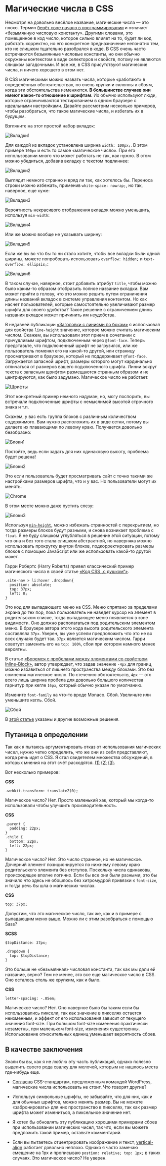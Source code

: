 # Магические числа в CSS

Несмотря на довольно весёлое название, магические числа — это плохо. Термин 
[берёт свое начало в программировании][1] и означает «безымянную числовую 
константу». Другими словами, это помещенное в код число, которое сильно влияет 
на то, будет ли код работать корректно, но его конкретное предназначение 
непонятно тем, кто не слишком тщательно разобрался в коде. В CSS очень часто 
встречаются безымянные числовые константы, но они обычно окружены контекстом в 
виде селекторов и свойств, потому не являются слишком загадочными. И все же, в 
CSS присутствуют магические числа, и ничего хорошего в этом нет. 

В CSS магическими можно назвать числа, которые «работают» в определённых 
обстоятельствах, но очень хрупки и склонны к сбоям, когда эти обстоятельства 
изменяются. **В большинстве случаев они имеют какое-то отношение к шрифтам**. Их 
обычно используют люди, которые ограничиваются тестированием в одном браузере с 
идеальными настройками. Давайте рассмотрим несколько примеров, чтобы 
разобраться, что такое магические числа, и избегать их в будущем. 

Взгляните на этот простой набор вкладок:

![Вкладки1][Простой набор вкладок]

Для каждой из вкладок установлена ширина `width: 100px;`. В этом примере `100px` 
и есть то самое «магическое число». При его использовании много что может 
работать не так, как нужно. В этом можно убедиться, добавив вкладку с текстом 
подлиннее: 

![Вкладки2][Добавление вкладки с более длинным названием демонстрирует недостатки фиксированной ширины]

Выглядит немного странно и вряд ли так, как хотелось бы. Переноса строки можно 
избежать, применив `white-space: nowrap;`, но так, наверное, еще хуже:

![Вкладки3][Эффект от white-space: nowrap]

Вероятность некрасивого отображения вкладок можно уменьшить, используя 
`min-width`:

![Вкладки4][Вид вкладок с заданной минимальной шириной]

Или же можно вообще не указывать ширину:

![Вкладки5][Вид вкладок без фиксированной ширины]

Если же вы во что бы то ни стало хотите, чтобы все вкладки были одной ширины, 
можете попробовать использовать `overflow: hidden;` и `text-overflow: ellipsis;`:

![Вкладки6][Эффект от overflow: hidden; и text-overflow: ellipsis;]

В таком случае, наверное, стоит добавить атрибут `title`, чтобы можно было 
каким-то образом отобразить полное название вкладки. Вам может прийти в голову, 
что это можно решить путем ограничения длины названий вкладок в системе 
управления контентом. Но как насчет пользователей, которые самостоятельно 
увеличивают размер шрифта для своего удобства? Такое решение с ограничением 
длины названия вкладок может причинить им неудобства. 

В недавней публикации [«Заголовки с линиями по бокам»][2] я использовал для 
свойства `line-height` значение, которое можно считать магическим числом. Скажем, 
вы использовали этот прием в сочетании с причудливым шрифтом, подключенным через 
`@font-face`. Теперь представьте, что подключенный шрифт не загрузился, или же 
пользователь поменял его на какой-то другой, или страницу просматривают в 
браузере, который не поддерживает `@font-face`. Загружается запасной шрифт, 
размеры которого могут кардинально отличаться от размеров вашего подключенного 
шрифта. Линии вокруг текста с запасным шрифтом размещаются странным образом и не 
центрируются, как было задумано. Магическое число не работает. 

![Шрифты][Сравнение результата применения приёма по добавлению линий по бокам текста примененного к разным шрифтам]

Этот конкретный пример немного надуман, но, могу поспорить, вы встречали 
подключенные шрифты с немыслимой высотой строчного знака и т.п. 

Скажем, у вас есть группа блоков с различным количеством содержимого. Вам нужно 
расположить их в виде сетки, потому вы делаете их плавающими по левому краю. 
Получается довольно безобразно:

![Блоки1][Блоки с разной высотой, плавающие по левому краю]

Постойте, ведь если задать для них одинаковую высоту, проблема будет решена!

![Блоки2][Блоки с фиксированной высотой, плавающие по левому краю]

Это если пользователь будет просматривать сайт с точно такими же настройками 
размеров шрифта, что и у вас. Но пользователи могут их менять.

![Chrome][Настройки шрифта в Chrome]

В этом месте можно даже пустить слезу:

![Блоки3][Текст, который не помещается в родительский блок с фиксированной высотой, перекрывает другие блоки]

Используя [`min-height`][4], можно избежать странностей с перекрытием, но тогда 
размеры блоков будут разными, и снова возникает проблема с `float`. Я не буду 
слишком углубляться в решение этой ситуации, потому что она и без того стала 
слишком абстрактной, но наверняка можно использовать прокрутку внутри блоков, 
подкорректировать размеры блоков с помощью JavaScript или же использовать 
какой-то другой макет. 

Гарри Робертс (Harry Roberts) привел классический пример магического числа в 
своей статье [«Код CSS „с душком“»][5]. 

    .site-nav > li:hover .dropdown{
      position: absolute;
      top: 37px;
      left: 0;
    }

Это код для выпадающего меню на CSS. Меню спрятано за пределами экрана до тех 
пор, пока пользователь не наведет курсор на элемент в родительском списке, тогда 
выпадающее меню появляется в зоне видимости. Оно должно располагаться под 
родительским элементом меню. В браузере автора этого кода высота родительского 
элемента составляла `37px`. Уверен, вы уже успели предположить что это не во всех 
случаях будет так. `37px` является магическим числом. Гарри советует заменить его 
на `top: 100%`, сбои при котором намного менее вероятны. 

В статье [«Боремся с пробелами между элементами со свойством Inline-Block»][6], 
автор утверждает, что задав значение `-4px` для границ, можно избавиться от лишнего 
пространства между блоками. Это без сомнения магическое число. По стечению 
обстоятельств, `4px` — это всего лишь ширина пробела для довольно большого 
количества гарнитур при кегле `16px`, который обычно указан по умолчанию.

Измените `font-family` на что-то вроде Monaco. Сбой. Увеличьте или уменьшите 
кегль. Сбой. 

![Сбой][Приём по применению границы в -4px чтобы убрать отступы между элементами со свойством Inline-Block перестаёт работать когда меняется гарнитура или кегль]

В [этой статье][7] указаны и другие возможные решения. 

## Путаница в определении

Так как я пытаюсь аргументировать отказ от использования магических чисел, нужно 
четко определить, что же они из себя представляют, когда речь идет о CSS. Я стал 
свидетелем множества обсуждений, в которых мнения на этот счёт расходятся. 
[(1)][8] [(2)][9] [(3)][10]. 

Вот несколько примеров:

**CSS**

    -webkit-transform: translateZ(0);

Магическое число? Нет. Просто маленький хак, который мы когда-то использовали 
чтобы улучшить производительность.

**CSS**

    .parent {
      padding: 22px;
    }
    .child {
      bottom: 22px;
      left: 22px;
    }

Магическое число? Нет. Это число странное, но не магическое. Дочерний элемент 
позиционируется по нижнему левому краю родительского элемента без отступов. 
Поскольку числа одинаковы, происходящее вполне логично. Если бы все они были 
разными, это бы значило что здесь не обошлось без хитромудрой привязки к 
`font-size`, и тогда речь бы шла о магических числах. 

**CSS**

    top: 37px;

Допустим, что это магическое число, так же, как и в примере с выпадающим меню 
выше. Можно ли с этим разобраться с помощью Sass?

**SCSS**

    $topDistance: 37px;

    .dropdown {
      top: $topDistance;
    }

Это больше не «безымянная» числовая константа, так как мы дали ей название, 
верно? Тем не менее, это все еще магическое число в CSS. Оно осталось столь же 
хрупким, как и было. 

**CSS**

    letter-spacing: -.05em;

Магическое число? Нет. Оно наверное было бы таким если бы использовались 
пиксели, так как значение в пикселях остается неизменным, и эффект от его 
использования зависит от текущего значения font-size. При большом font-size 
изменения практически незаметны, при маленьком font-size, изменения существенны. 
Использование относительных единиц уменьшает вероятность сбоев. 

## В качестве заключения

Знали бы вы, как я не люблю эту часть публикаций, однако полезно выделить своего 
рода свалку для мелочей, которым не нашлось места где-нибудь еще. 

* [Согласно][11] CSS-стандартам, предложенным командой WordPress, магические 
числа использовать не стоит. Что говорят другие?

* Используя символьные шрифты, не забывайте, что для них, как и для обычных 
шрифтов, можно менять размер. Вы не можете «забронировать» для них пространство 
в пикселях, так как размер шрифта может измениться, а пиксельное значение нет. 

* Я хотел бы обновлять эту публикацию хорошими примерами сбоев при использовании 
магических чисел, так что, если вы можете предложить такой пример, оставьте 
комментарий. 

* Если вы пытаетесь отцентрировать изображение и текст, [vertical-align][12] 
работает довольно неплохо. Однако я часто замечаю смещение на 1px и прописываю 
`postion: relative; top: 1px;` в таких случаях. Это магическое число? Не уверен. 

[1]: http://en.wikipedia.org/wiki/Magic_number_%28programming%29#Unnamed_numerical_constants
[2]: http://css-tricks.com/line-on-sides-headers/
[3]: http://codepen.io/chriscoyier/pen/KdIxo
[4]: http://css-tricks.com/almanac/properties/m/min-height/
[5]: http://csswizardry.com/2012/11/code-smells-in-css/
[6]: http://css-tricks.com/fighting-the-space-between-inline-block-elements/
[7]: http://css-tricks.com/fighting-the-space-between-inline-block-elements/
[8]: http://stackoverflow.com/questions/12015888/refactor-css-to-eliminate-magic-numbers
[9]: http://css-tricks.com/forums/discussion/22450/what-does-a-magic-number-in-css-really-mean
[10]: https://twitter.com/chriscoyier/status/299983970899197952
[11]: http://make.wordpress.org/core/handbook/coding-standards/css/#best-practices
[12]: http://css-tricks.com/what-is-vertical-align/

[Простой набор вкладок]: img/tabs-1.png?raw=true&amp;repo=magic-numbers-in-css
[Добавление вкладки с более длинным названием демонстрирует недостатки фиксированной ширины]: img/tabs-2.png?raw=true&amp;repo=magic-numbers-in-css
[Эффект от white-space: nowrap]: img/tabs-3.png?raw=true&amp;repo=magic-numbers-in-css
[Вид вкладок с заданной минимальной шириной]: img/tabs-4.png?raw=true&amp;repo=magic-numbers-in-css
[Вид вкладок без фиксированной ширины]: img/tabs-5.png?raw=true&amp;repo=magic-numbers-in-css
[Эффект от overflow: hidden; и text-overflow: ellipsis;]: img/tabs-6.png?raw=true&amp;repo=magic-numbers-in-css
[Сравнение результата применения приёма по добавлению линий по бокам текста примененного к разным шрифтам]: img/custom-font-magic-number-rus.png?raw=true&amp;repo=magic-numbers-in-css
[Блоки с разной высотой, плавающие по левому краю]: img/grid-mess.png?raw=true&amp;repo=magic-numbers-in-css
[Блоки с фиксированной высотой, плавающие по левому краю]: img/Screen-Shot-2013-04-22-at-8.19.55-AM.png?raw=true&amp;repo=magic-numbers-in-css
[Настройки шрифта в Chrome]: img/chrome-font-size-rus.png?raw=true&amp;repo=magic-numbers-in-css
[Текст, который не помещается в родительский блок с фиксированной высотой, перекрывает другие блоки]: img/Screen-Shot-2013-04-22-at-8.22.34-AM.png?raw=true&amp;repo=magic-numbers-in-css
[Приём по применению границы в -4px чтобы убрать отступы между элементами со свойством Inline-Block перестаёт работать когда меняется гарнитура или кегль]: img/inline-block-rus.png?raw=true&amp;repo=magic-numbers-in-css
